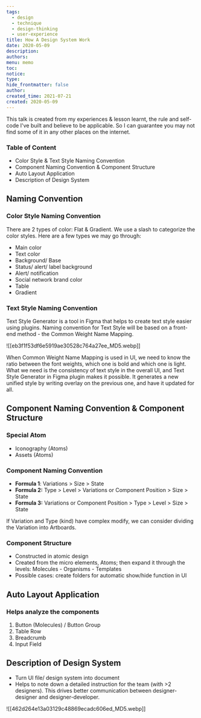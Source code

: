 ```yaml
---
tags:
  - design
  - technique
  - design-thinking
  - user-experience
title: How A Design System Work
date: 2020-05-09
description: 
authors: 
menu: memo
toc: 
notice: 
type: 
hide_frontmatter: false
author: 
created_time: 2021-07-21
created: 2020-05-09
---
```


This talk is created from my experiences & lesson learnt, the rule and self-code I've built and believe to be applicable. So I can guarantee you may not find some of it in any other places on the internet.

### Table of Content

* Color Style & Text Style Naming Convention
* Component Naming Convention & Component Structure
* Auto Layout Application
* Description of Design System

## Naming Convention

### Color Style Naming Convention

There are 2 types of color: Flat & Gradient. We use a slash to categorize the color styles. Here are a few types we may go through:

* Main color
* Text color
* Background/ Base
* Status/ alert/ label background
* Alert/ notification
* Social network brand color
* Table
* Gradient

### Text Style Naming Convention

Text Style Generator is a tool in Figma that helps to create text style easier using plugins. Naming convention for Text Style will be based on a front-end method - the Common Weight Name Mapping.

![[eb3f1f53df6e5919ae30528c764a27ee_MD5.webp]]


When Common Weight Name Mapping is used in UI, we need to know the ratio between the font weights, which one is bold and which one is light. What we need is the consistency of text style in the overall UI, and Text Style Generator in Figma plugin makes it possible. It generates a new unified style by writing overlay on the previous one, and have it updated for all.

## Component Naming Convention & Component Structure

### Special Atom

* Iconography (Atoms)
* Assets (Atoms)

### Component Naming Convention

* **Formula 1**: Variations > Size > State
* **Formula 2:** Type > Level > Variations or Component Position > Size > State
* **Formula 3:** Variations or Component Position > Type > Level > Size > State

If Variation and Type (kind) have complex modify, we can consider dividing the Variation into Artboards.

### Component Structure

* Constructed in atomic design
* Created from the micro elements, Atoms; then expand it through the levels: Molecules - Organisms - Templates
* Possible cases: create folders for automatic show/hide function in UI

## Auto Layout Application

### Helps analyze the components

1. Button (Molecules) / Button Group
1. Table Row
1. Breadcrumb
1. Input Field

## Description of Design System

* Turn UI file/ design system into document
* Helps to note down a detailed instruction for the team (with >2 designers). This drives better communication between designer-designer and designer-developer.

![[462d264e13a03129c48869ecadc606ed_MD5.webp]]
